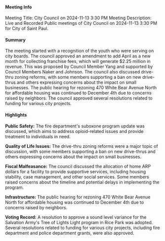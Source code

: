 #### Meeting Info
Meeting Title: City Council on 2024-11-13 3:30 PM
Meeting Description: Live and Recorded Public meetings of City Council on 2024-11-13 3:30 PM for City of Saint Paul.

#### Summary
The meeting started with a recognition of the youth who were serving on city boards. The council approved an amendment to add April as a new month for collecting franchise fees, which will generate $2.25 million in revenue. This was proposed by Council Member Yang and supported by Council Members Naker and Johnson. The council also discussed drive-thru zoning reforms, with some members supporting a ban on new drive-thrus and others expressing concerns about the impact on small businesses. The public hearing for rezoning 470 White Bear Avenue North for affordable housing was continued to December 4th due to concerns raised by neighbors. The council approved several resolutions related to funding for various city projects.

#### Highlights
**Public Safety:** The fire department's suboxone program update was discussed, which aims to address opioid-related issues and provide treatment to individuals in need.

**Quality of Life Issues:** The drive-thru zoning reforms were a major topic of discussion, with some members supporting a ban on new drive-thrus and others expressing concerns about the impact on small businesses.

**Fiscal Malfeasance:** The council discussed the allocation of home ARP dollars for a facility to provide supportive services, including housing stability, case management, and other social services. Some members raised concerns about the timeline and potential delays in implementing the program.

**Infrastructure:** The public hearing for rezoning 470 White Bear Avenue North for affordable housing was continued to December 4th due to concerns raised by neighbors.

**Voting Record:** A resolution to approve a sound level variance for the Salvation Army's Tree of Lights Light program in Rice Park was adopted. Several resolutions related to funding for various city projects, including fire department and police department grants, were also approved.

